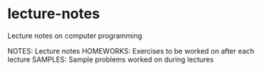 # lecture-notes
Lecture notes on computer programming

NOTES: Lecture notes
HOMEWORKS: Exercises to be worked on after each lecture
SAMPLES: Sample problems worked on during lectures
